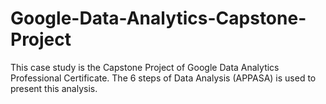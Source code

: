 # Google-Data-Analytics-Capstone-Project
This case study is the Capstone Project of Google Data Analytics Professional Certificate. The 6 steps of Data Analysis (APPASA) is used to present this analysis.
